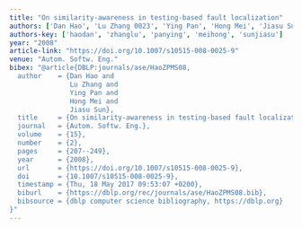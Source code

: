 ```yaml
---
title: "On similarity-awareness in testing-based fault localization"
authors: ['Dan Hao', 'Lu Zhang 0023', 'Ying Pan', 'Hong Mei', 'Jiasu Sun']
authors-key: ['haodan', 'zhanglu', 'panying', 'meihong', 'sunjiasu']
year: "2008"
article-link: "https://doi.org/10.1007/s10515-008-0025-9"
venue: "Autom. Softw. Eng."
bibex: "@article{DBLP:journals/ase/HaoZPMS08,
  author    = {Dan Hao and
               Lu Zhang and
               Ying Pan and
               Hong Mei and
               Jiasu Sun},
  title     = {On similarity-awareness in testing-based fault localization},
  journal   = {Autom. Softw. Eng.},
  volume    = {15},
  number    = {2},
  pages     = {207--249},
  year      = {2008},
  url       = {https://doi.org/10.1007/s10515-008-0025-9},
  doi       = {10.1007/s10515-008-0025-9},
  timestamp = {Thu, 18 May 2017 09:53:07 +0200},
  biburl    = {https://dblp.org/rec/journals/ase/HaoZPMS08.bib},
  bibsource = {dblp computer science bibliography, https://dblp.org}
}"
---
```

